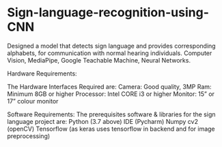 # Sign-language-recognition-using-CNN
Designed a model that detects sign language and provides corresponding alphabets, for communication with normal hearing individuals. Computer Vision, MediaPipe, Google Teachable Machine, Neural Networks.

Hardware Requirements:

The Hardware Interfaces Required are:
Camera: Good quality, 3MP
Ram: Minimum 8GB or higher
Processor: Intel CORE i3 or higher
Monitor: 15” or 17” colour monitor

Software Requirements:
The prerequisites software & libraries for the sign language project are:
Python (3.7 above)
IDE (Pycharm)
Numpy
cv2 (openCV)
Tensorflow (as keras uses tensorflow in backend and for image preprocessing)
